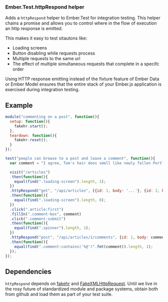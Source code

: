 ### Ember.Test.httpRespond helper

Adds a `httpRespond` helper to Ember.Test for integration testing.
This helper chains a promise and allows you to control where in the flow
of execution an http response is emitted.

This makes it easy to test sitautons like:
  
  * Loading screens
  * Button disabling while requests process
  * Multiple requests to the same url
  * The effect of multiple simultaneous requests that complete in a specifc order

Using HTTP response emitting instead of the fixture feature of Ember Data or Ember Model
ensures that the entire stack of your Ember.js application is exercised during integration
testing.

## Example

```javascript
module("commenting on a post", function(){
  setup: function(){
    fakehr.start();
  },
  teardown: function(){
    fakehr.reset();
  }
});

test("people can browse to a post and leave a comment", function(){
  var comment = "I agree, Tom's hair does smell like newly fallen Portland rain."

  visit("/articles")
  .then(function(){
    equal(find(".loading-screen").length, 1);
  })
  .httpRespond("get", "/api/articles", [{id: 1, body: '...'}, {id: 2, body: '...'}])
  .then(function(){
    equal(find(".loading-screen").length, 0);
  })
  .click(".article:first")
  .fillIn(".comment-box", comment)
  .click(".comment-submit")
  .then(function(){
    equal(find(".spinner").length, 1);
  })
  .httpRespond("post", "/api/articles/1/comments", {id: 1, body: comment})
  .then(function(){
    equal(find(".comment:contains('%@')".fmt(comment)).length, 1);
  });
});
```

## Dependencies
`httpRespond` depends on [fakehr](https://github.com/trek/fakehr) and [FakeXMLHttpRequest](https://github.com/trek/FakeXMLHttpRequest). Until we live in the rosy future of standardized module and package systems, obtain both from github and load them as part of your test suite.